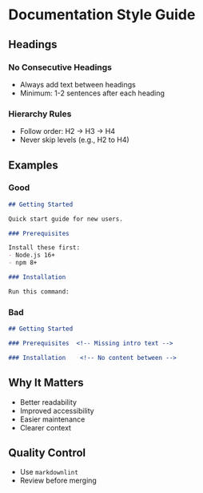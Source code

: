 # Documentation Style Guide

## Headings

### No Consecutive Headings
- Always add text between headings
- Minimum: 1-2 sentences after each heading

### Hierarchy Rules
- Follow order: H2 → H3 → H4
- Never skip levels (e.g., H2 to H4)

## Examples

### Good
```markdown
## Getting Started

Quick start guide for new users.

### Prerequisites

Install these first:
- Node.js 16+
- npm 8+

### Installation

Run this command:
```

### Bad
```markdown
## Getting Started

### Prerequisites  <!-- Missing intro text -->

### Installation    <!-- No content between -->
```

## Why It Matters
- Better readability
- Improved accessibility
- Easier maintenance
- Clearer context

## Quality Control
- Use `markdownlint`
- Review before merging
